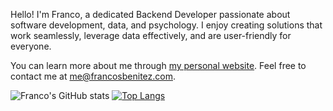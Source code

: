 Hello! I'm Franco, a dedicated Backend Developer passionate about software development, data, and psychology. I enjoy creating solutions that work seamlessly, leverage data effectively, and are user-friendly for everyone.

You can learn more about me through [my personal website](https://www.francosbenitez.com/). Feel free to contact me at [me@francosbenitez.com](mailto:me@francosbenitez.com).

![Franco's GitHub stats](https://github-readme-stats.vercel.app/api?username=francosbenitez)
[![Top Langs](https://github-readme-stats.vercel.app/api/top-langs/?username=francosbenitez&layout=compact&exclude_repo=v1&langs_count=6&hide=powershell,html)](https://github.com/anuraghazra/github-readme-stats)

